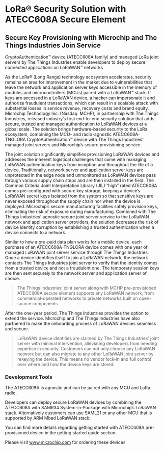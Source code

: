 # LoRa® Security Solution with ATECC608A Secure Element
## Secure Key Provisioning with Microchip and The Things Industries Join Service

CryptoAuthentication™ device (ATECC608A family) and managed LoRa joint servers by The Things Industries enable developers to deploy secure connected applications on LoRaWAN™ networks

As the LoRa® (Long Range) technology ecosystem accelerates, security remains an area for improvement in the market due to vulnerabilities that leave the network and application server keys accessible in the memory of modules and microcontrollers (MCUs) paired with a LoRaWAN™ stack. If keys are accessed in a LoRaWAN device, a hacker can impersonate it and authorize fraudulent transactions, which can result in a scalable attack with substantial losses in service revenue, recovery costs and brand equity. Microchip Technology Inc. (Nasdaq: MCHP), in partnership with The Things Industries, released industry’s first end-to-end security solution that adds secure, trusted and managed authentication to LoRaWAN devices at a global scale. The solution brings hardware-based security to the LoRa ecosystem, combining the MCU- and radio-agnostic ATECC608A-TNGLORA CryptoAuthentication™ device with The Things Industries’ managed joint servers and Microchip’s secure provisioning service.

The joint solution significantly simplifies provisioning LoRaWAN devices and addresses the inherent logistical challenges that come with managing LoRaWAN authentication keys from inception and throughout the life of a device. Traditionally, network server and application server keys are unprotected in the edge node and unmonitored as LoRaWAN devices pass through various supply chain steps and are then installed in the field. The Common Criteria Joint Interpretation Library (JIL) “high” rated ATECC608A comes pre-configured with secure key storage, keeping a device’s LoRaWAN secret keys isolated from the system so that sensitive keys are never exposed throughout the supply chain nor when the device is deployed. Microchip’s secure manufacturing facilities safely provision keys, eliminating the risk of exposure during manufacturing. Combined with The Things Industries’ agnostic secure joint server service to the LoRaWAN network and application server providers, the solution decreases the risk of device identity corruption by establishing a trusted authentication when a device connects to a network.

Similar to how a pre-paid data plan works for a mobile device, each purchase of an ATECC608A-TNGLORA device comes with one year of managed LoRaWAN joint server service through The Things Industries. Once a device identifies itself to join a LoRaWAN network, the network contacts The Things Industries joint server to verify that the identity comes from a trusted device and not a fraudulent one. The temporary session keys are then sent securely to the network server and application server of choice. 

>The Things Industries’ joint server along with MCHP pre-provisioned ATECC608A secure element supports any LoRaWAN network, from commercial-operated networks to private networks built on open-source components. 

After the one-year period, The Things Industries provides the option to extend the service. Microchip and The Things Industries have also partnered to make the onboarding process of LoRaWAN devices seamless and secure. 

>LoRaWAN device identities are claimed by The Things Industries’ joint server with minimal intervention, alleviating developers from needing expertise in security. Customers can not only choose any LoRaWAN network but can also migrate to any other LoRaWAN joint server by rekeying the device. This means no vendor lock-in and full control over where and how the device keys are stored.


### Development Tools
The ATECC608A is agnostic and can be paired with any MCU and LoRa radio. 

Developers can deploy secure LoRaWAN devices by combining the ATECC608A with SAMR34 System-in-Package with Microchip’s LoRaWAN stack. Alternatively customers can use SAML21 or any other MCU that is supported by ARM Mbed LoRaWAN stack. 

You can find more details regarding getting started with ATECC608A pre-provisioned device in the getting started guide section  

Please visit www.microchip.com for ordering these devices

